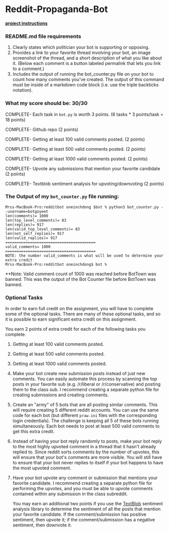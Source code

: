 # Reddit-Propaganda-Bot
[**project instructions** ](https://github.com/mikeizbicki/cmc-csci040/tree/2021fall/hw_04)

### README.md file requirements
1. Clearly states which politician your bot is supporting or opposing.
2. Provides a link to your favorite thread involving your bot, an image screenshot of the thread, and a short description of what you like about it. (Below each comment is a button labeled permalink that lets you link to a comment.)
3. Includes the output of running the bot_counter.py file on your bot to count how many comments you've created. The output of this command must be inside of a markdown code block (i.e. use the triple backticks notation).

### What my score should be: 30/30
COMPLETE- Each task in `bot.py` is worth 3 points.
(6 tasks * 3 points/task = 18 points)

COMPLETE- Github repo (2 points)

COMPLETE- Getting at least 100 valid comments posted. (2 points)

COMPLETE- Getting at least 500 valid comments posted. (2 points)

COMPLETE- Getting at least 1000 valid comments posted. (2 points)

COMPLETE- Upvote any submissions that mention your favorite candidate (2 points)

COMPLETE- Textblob sentiment analysis for upvoting/downvoting (2 points)

### The Output of my `bot_counter.py` file running:

```
Mrss-MacBook-Pro:redditbot oneinchdong $bot % python3 bot_counter.py --username=botgoyeet
len(comments)= 1000
len(top_level_comments)= 83
len(replies)= 917
len(valid_top_level_comments)= 83
len(not_self_replies)= 917
len(valid_replies)= 917
========================================
valid_comments= 1000
========================================
NOTE: the number valid_comments is what will be used to determine your extra credit
Mrss-MacBook-Pro:redditbot oneinchdong$ bot % 
```
**Note: Valid comment count of 1000 was reached before BotTown was banned. This was the output of the Bot Counter file before BotTown was banned.
### Optional Tasks

In order to earn full credit on the assignment,
you will have to complete some of the optional tasks.
There are many of these optional tasks,
and so it is possible to earn significant extra credit on this assignment.

You earn 2 points of extra credit for each of the following tasks you complete.

1. Getting at least 100 valid comments posted.

1. Getting at least 500 valid comments posted.

1. Getting at least 1000 valid comments posted.

1. Make your bot create new submission posts instead of just new comments.
   You can easily automate this process by scanning the top posts in your favorite sub (e.g. /r/liberal or /r/conservative) and posting them to the class sub.
   I recommend creating a separate python file for creating submissions and creating comments.

1. Create an "army" of 5 bots that are all posting similar comments.
   This will require creating 5 different reddit accounts.
   You can use the same code for each bot (but different `praw.ini` files with the corresponding login credentials).
   The challenge is keeping all 5 of these bots running simultaneously.
   Each bot needs to post at least 500 valid comments to get this extra credit.

1. Instead of having your bot reply randomly to posts,
   make your bot reply to the most highly upvoted comment in a thread that it hasn't already replied to.
   Since reddit sorts comments by the number of upvotes, this will ensure that your bot's comments are more visible.
   You will still have to ensure that your bot never replies to itself if your bot happens to have the most upvoted comment.

1. Have your bot upvote any comment or submission that mentions your favorite candidate.
   I recommend creating a separate python file for performing the upvotes,
   and you must be able to upvote comments contained within any submission in the class subreddit.

   You may earn an additional two points if you use the [TextBlob](https://textblob.readthedocs.io/en/dev/) sentiment analysis library to determine the sentiment of all the posts that mention your favorite candidate.
   If the comment/submission has positive sentiment, then upvote it;
   if the comment/submission has a negative sentiment, then downvote it.
